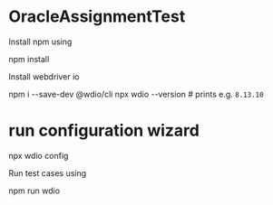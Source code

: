 # OracleAssignmentTest

Install npm using 

npm install

Install webdriver io 

npm i --save-dev @wdio/cli
npx wdio --version # prints e.g. `8.13.10`

# run configuration wizard
npx wdio config


Run test cases using 

npm run wdio
